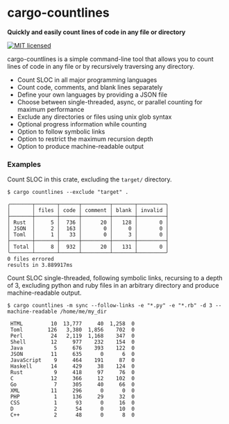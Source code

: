 # cargo-countlines

**Quickly and easily count lines of code in any file or directory**

[![MIT licensed](https://img.shields.io/badge/license-MIT-blue.svg)](./LICENSE)

cargo-countlines is a simple command-line tool that allows you to count lines of code in
any file or by recursively traversing any directory.

- Count SLOC in all major programming languages
- Count code, comments, and blank lines separately
- Define your own languages by providing a JSON file
- Choose between single-threaded, async, or parallel counting for maximum performance
- Exclude any directories or files using unix glob syntax
- Optional progress information while counting
- Option to follow symbolic links
- Option to restrict the maximum recursion depth
- Option to produce machine-readable output

### Examples

Count SLOC in this crate, excluding the `target/` directory.
```
$ cargo countlines --exclude "target" .

╭───────┬───────┬──────┬─────────┬───────┬─────────╮
│       │ files │ code │ comment │ blank │ invalid │
├───────┼───────┼──────┼─────────┼───────┼─────────┤
│ Rust  │     5 │  736 │      20 │   128 │       0 │
│ JSON  │     2 │  163 │       0 │     0 │       0 │
│ Toml  │     1 │   33 │       0 │     3 │       0 │
├───────┼───────┼──────┼─────────┼───────┼─────────┤
│ Total │     8 │  932 │      20 │   131 │       0 │
╰───────┴───────┴──────┴─────────┴───────┴─────────╯
0 files errored
results in 3.889917ms
```

Count SLOC single-threaded, following symbolic links, recursing to a depth of 3,
excluding python and ruby files in an arbitrary directory and produce machine-readable output.
```
$ cargo countlines -m sync --follow-links -e "*.py" -e "*.rb" -d 3 --machine-readable /home/me/my_dir

 HTML         10  13,777     40  1,258  0
 Toml        126   3,380  1,856    702  0
 Perl         24   2,119  1,168    347  0
 Shell        12     977    232    154  0
 Java          5     676    393    122  0
 JSON         11     635      0      6  0
 JavaScript    9     464    191     87  0
 Haskell      14     429     38    124  0
 Rust          9     418     97     76  0
 C            12     366     12    102  0
 Go            7     305     40     66  0
 XML          11     296      0      0  0
 PHP           1     136     29     32  0
 CSS           1      93      0     16  0
 D             2      54      0     10  0
 C++           2      48      0      8  0
```
